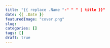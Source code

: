 ```yaml
---
title: "{{ replace .Name "-" " " | title }}"
date: {{ .Date }}
featuredImage: "cover.png"
slug:
categories: []
tags: []
draft: true
---
```


